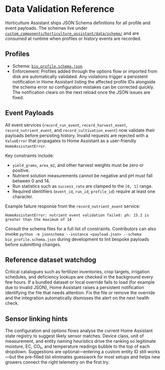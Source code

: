 # Data Validation Reference

Horticulture Assistant ships JSON Schema definitions for all profile and event payloads.
The schemas live under [`custom_components/horticulture_assistant/data/schema/`](../custom_components/horticulture_assistant/data/schema/)
and are consumed at runtime when profiles or history events are recorded.

## Profiles

* Schema: [`bio_profile.schema.json`](../custom_components/horticulture_assistant/data/schema/bio_profile.schema.json)
* Enforcement: Profiles added through the options flow or imported from disk are
automatically validated. Any violations trigger a persistent notification in Home Assistant
listing the affected profile IDs alongside the schema error so configuration mistakes can be
corrected quickly. The notification clears on the next reload once the JSON issues are fixed.

## Event Payloads

All event services (`record_run_event`, `record_harvest_event`, `record_nutrient_event`,
and `record_cultivation_event`) now validate their payloads before persisting history.
Invalid requests are rejected with a `ValueError` that propagates to Home Assistant
as a user-friendly `HomeAssistantError`.

Key constraints include:

* `yield_grams`, `area_m2`, and other harvest weights must be zero or positive.
* Nutrient solution measurements cannot be negative and pH must fall between 0 and 14.
* Run statistics such as `success_rate` are clamped to the `[0, 1]` range.
* Required identifiers (`event_id`, `run_id`, `profile_id`) require at least one character.

Example failure response from the `record_nutrient_event` service:

```
HomeAssistantError: nutrient event validation failed: ph: 15.2 is greater than the maximum of 14
```

Consult the schema files for a full list of constraints. Contributors can also invoke
`python -m jsonschema --instance <payload.json> --schema bio_profile.schema.json` during
development to lint bespoke payloads before submitting changes.

## Reference dataset watchdog

Critical catalogues such as fertilizer inventories, crop targets, irrigation schedules,
and deficiency lookups are checked in the background every few hours. If a bundled dataset
or local override fails to load (for example due to invalid JSON), Home Assistant raises a
persistent notification identifying the file that needs attention. Fix the file or remove the
override and the integration automatically dismisses the alert on the next health check.

## Sensor linking hints

The configuration and options flows analyse the current Home Assistant state registry to
suggest likely sensor matches. Device class, unit of measurement, and entity naming heuristics
drive the ranking so legitimate moisture, EC, CO₂, and temperature readings bubble to the top
of each dropdown. Suggestions are optional—entering a custom entity ID still works—but the
pre-filled list eliminates guesswork for most setups and helps new growers connect the right
telemetry on the first try.
